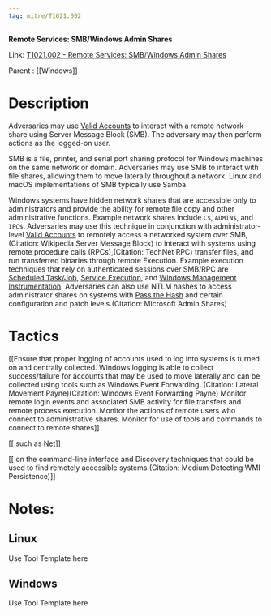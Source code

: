 ```yaml
---
tag: mitre/T1021.002
---
```


**Remote Services: SMB/Windows Admin Shares**

Link: [T1021.002 - Remote Services: SMB/Windows Admin Shares](https://attack.mitre.org/techniques/T1021/002)

Parent : [[Windows]]


# Description

Adversaries may use [Valid Accounts](https://attack.mitre.org/techniques/T1078) to interact with a remote network share using Server Message Block (SMB). The adversary may then perform actions as the logged-on user.

SMB is a file, printer, and serial port sharing protocol for Windows machines on the same network or domain. Adversaries may use SMB to interact with file shares, allowing them to move laterally throughout a network. Linux and macOS implementations of SMB typically use Samba.

Windows systems have hidden network shares that are accessible only to administrators and provide the ability for remote file copy and other administrative functions. Example network shares include `C$`, `ADMIN$`, and `IPC$`. Adversaries may use this technique in conjunction with administrator-level [Valid Accounts](https://attack.mitre.org/techniques/T1078) to remotely access a networked system over SMB,(Citation: Wikipedia Server Message Block) to interact with systems using remote procedure calls (RPCs),(Citation: TechNet RPC) transfer files, and run transferred binaries through remote Execution. Example execution techniques that rely on authenticated sessions over SMB/RPC are [Scheduled Task/Job](https://attack.mitre.org/techniques/T1053), [Service Execution](https://attack.mitre.org/techniques/T1569/002), and [Windows Management Instrumentation](https://attack.mitre.org/techniques/T1047). Adversaries can also use NTLM hashes to access administrator shares on systems with [Pass the Hash](https://attack.mitre.org/techniques/T1550/002) and certain configuration and patch levels.(Citation: Microsoft Admin Shares)

# Tactics


[[Ensure that proper logging of accounts used to log into systems is turned on and centrally collected. Windows logging is able to collect success/failure for accounts that may be used to move laterally and can be collected using tools such as Windows Event Forwarding. (Citation: Lateral Movement Payne)(Citation: Windows Event Forwarding Payne) Monitor remote login events and associated SMB activity for file transfers and remote process execution. Monitor the actions of remote users who connect to administrative shares. Monitor for use of tools and commands to connect to remote shares]]

[[ such as [Net](https://attack.mitre.org/software/S0039)]]

[[ on the command-line interface and Discovery techniques that could be used to find remotely accessible systems.(Citation: Medium Detecting WMI Persistence)]]


# Notes:

## Linux

Use Tool Template here

## Windows

Use Tool Template here